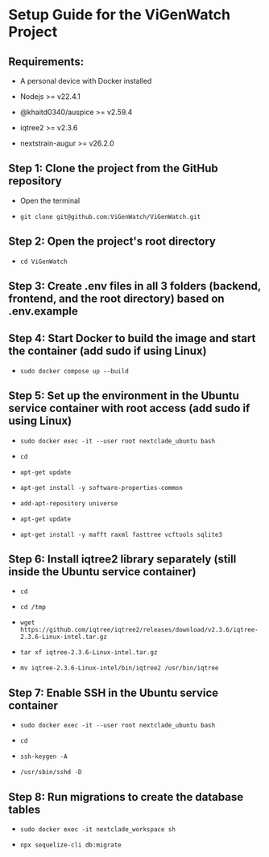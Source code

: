 # Setup Guide for the ViGenWatch Project

## Requirements:

- A personal device with Docker installed

- Nodejs >= v22.4.1

- @khaitd0340/auspice >= v2.59.4

- iqtree2 >= v2.3.6

- nextstrain-augur >= v26.2.0

## Step 1: Clone the project from the GitHub repository

- Open the terminal

- `git clone git@github.com:ViGenWatch/ViGenWatch.git`

## Step 2: Open the project's root directory

- `cd ViGenWatch`

## Step 3: Create .env files in all 3 folders (backend, frontend, and the root directory) based on .env.example

## Step 4: Start Docker to build the image and start the container (add sudo if using Linux)

- `sudo docker compose up --build`

## Step 5: Set up the environment in the Ubuntu service container with root access (add sudo if using Linux)

- `sudo docker exec -it --user root nextclade_ubuntu bash`

- `cd`

- `apt-get update`

- `apt-get install -y software-properties-common`

- `add-apt-repository universe`

- `apt-get update`

- `apt-get install -y mafft raxml fasttree vcftools sqlite3`

## Step 6: Install iqtree2 library separately (still inside the Ubuntu service container)

- `cd`

- `cd /tmp`

- `wget https://github.com/iqtree/iqtree2/releases/download/v2.3.6/iqtree-2.3.6-Linux-intel.tar.gz`

- `tar xf iqtree-2.3.6-Linux-intel.tar.gz`

- `mv iqtree-2.3.6-Linux-intel/bin/iqtree2 /usr/bin/iqtree`

## Step 7: Enable SSH in the Ubuntu service container

- `sudo docker exec -it --user root nextclade_ubuntu bash`

- `cd`

- `ssh-keygen -A`

- `/usr/sbin/sshd -D`

## Step 8: Run migrations to create the database tables

- `sudo docker exec -it nextclade_workspace sh`

- `npx sequelize-cli db:migrate`
